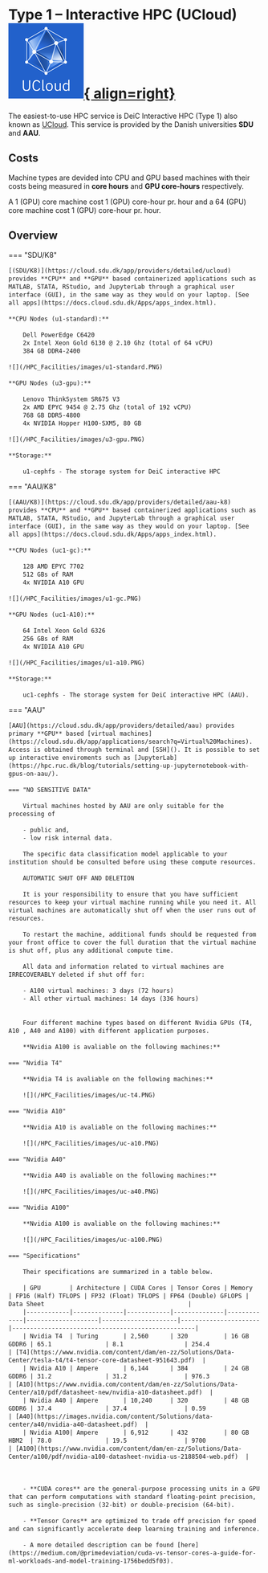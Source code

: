 # Type 1 – Interactive HPC (UCloud)     [![UCloud](/HPC_Facilities/images/hpc_ucloud.png){ align=right}](https://cloud.sdu.dk/app/login) 

The easiest-to-use HPC service is DeiC Interactive HPC (Type 1) also known as [UCloud](https://cloud.sdu.dk/). This service is provided by the Danish universities **SDU** and **AAU**.

## Costs
Machine types are devided into CPU and GPU based machines with their costs being  measured in **core hours** and **GPU core-hours** respectively.

A 1 (GPU) core machine cost 1 (GPU) core-hour pr. hour and a 64 (GPU) core machine cost 1 (GPU) core-hour pr. hour.


## Overview

=== "SDU/K8"

    [(SDU/K8)](https://cloud.sdu.dk/app/providers/detailed/ucloud) provides **CPU** and **GPU** based containerized applications such as MATLAB, STATA, RStudio, and JupyterLab through a graphical user interface (GUI), in the same way as they would on your laptop. [See all apps](https://docs.cloud.sdu.dk/Apps/apps_index.html).

    **CPU Nodes (u1-standard):**
    
        Dell PowerEdge C6420
        2x Intel Xeon Gold 6130 @ 2.10 Ghz (total of 64 vCPU)
        384 GB DDR4-2400

    ![](/HPC_Facilities/images/u1-standard.PNG)
        
    **GPU Nodes (u3-gpu):**
        
        Lenovo ThinkSystem SR675 V3  
        2x AMD EPYC 9454 @ 2.75 Ghz (total of 192 vCPU) 
        768 GB DDR5-4800 
        4x NVIDIA Hopper H100-SXM5, 80 GB

    ![](/HPC_Facilities/images/u3-gpu.PNG)

    **Storage:**

        u1-cephfs -	The storage system for DeiC interactive HPC

=== "AAU/K8"

    [(AAU/K8)](https://cloud.sdu.dk/app/providers/detailed/aau-k8) provides **CPU** and **GPU** based containerized applications such as MATLAB, STATA, RStudio, and JupyterLab through a graphical user interface (GUI), in the same way as they would on your laptop. [See all apps](https://docs.cloud.sdu.dk/Apps/apps_index.html).

    **CPU Nodes (uc1-gc):**

        128 AMD EPYC 7702 
        512 GBs of RAM
        4x NVIDIA A10 GPU
    
    ![](/HPC_Facilities/images/u1-gc.PNG)

    **GPU Nodes (uc1-A10):**

        64 Intel Xeon Gold 6326
        256 GBs of RAM
        4x NVIDIA A10 GPU
    
    ![](/HPC_Facilities/images/u1-a10.PNG)

    **Storage:**

        uc1-cephfs - The storage system for DeiC interactive HPC (AAU).


=== "AAU"
    
    [AAU](https://cloud.sdu.dk/app/providers/detailed/aau) provides primary **GPU** based [virtual machines](https://cloud.sdu.dk/app/applications/search?q=Virtual%20Machines). Access is obtained through terminal and [SSH](). It is possible to set up interactive enviroments such as [JupyterLab](https://hpc.ruc.dk/blog/tutorials/setting-up-jupyternotebook-with-gpus-on-aau/).

    === "NO SENSITIVE DATA"

        Virtual machines hosted by AAU are only suitable for the processing of

        - public and,
        - low risk internal data.

        The specific data classification model applicable to your institution should be consulted before using these compute resources.

        AUTOMATIC SHUT OFF AND DELETION

        It is your responsibility to ensure that you have sufficient resources to keep your virtual machine running while you need it. All virtual machines are automatically shut off when the user runs out of resources.

        To restart the machine, additional funds should be requested from your front office to cover the full duration that the virtual machine is shut off, plus any additional compute time.

        All data and information related to virtual machines are IRRECOVERABLY deleted if shut off for:

        - A100 virtual machines: 3 days (72 hours)
        - All other virtual machines: 14 days (336 hours)


        Four different machine types based on different Nvidia GPUs (T4, A10 , A40 and A100) with different application purposes. 

        **Nvidia A100 is avaliable on the following machines:**

    === "Nvidia T4"
       
        **Nvidia T4 is avaliable on the following machines:**

        ![](/HPC_Facilities/images/uc-t4.PNG)

    === "Nvidia A10"
        
        **Nvidia A10 is avaliable on the following machines:**
        
        ![](/HPC_Facilities/images/uc-a10.PNG)

    === "Nvidia A40"
        
        **Nvidia A40 is avaliable on the following machines:**

        ![](/HPC_Facilities/images/uc-a40.PNG)

    === "Nvidia A100"

        **Nvidia A100 is avaliable on the following machines:**
        
        ![](/HPC_Facilities/images/uc-a100.PNG)

    === "Specifications"    

        Their specifications are summarized in a table below.

        | GPU        | Architecture | CUDA Cores | Tensor Cores | Memory      | FP16 (Half) TFLOPS | FP32 (Float) TFLOPS | FP64 (Double) GFLOPS | Data Sheet                                        |
        |------------|--------------|------------|--------------|-------------|--------------------|---------------------|----------------------|---------------------------------------------------|
        | Nvidia T4  | Turing       | 2,560      | 320          | 16 GB GDDR6 | 65.1               | 8.1                 | 254.4                | [T4](https://www.nvidia.com/content/dam/en-zz/Solutions/Data-Center/tesla-t4/t4-tensor-core-datasheet-951643.pdf)  |
        | Nvidia A10 | Ampere       | 6,144      | 384          | 24 GB GDDR6 | 31.2               | 31.2                | 976.3                | [A10](https://www.nvidia.com/content/dam/en-zz/Solutions/Data-Center/a10/pdf/datasheet-new/nvidia-a10-datasheet.pdf)  |
        | Nvidia A40 | Ampere       | 10,240     | 320          | 48 GB GDDR6 | 37.4               | 37.4                | 0.59                 | [A40](https://images.nvidia.com/content/Solutions/data-center/a40/nvidia-a40-datasheet.pdf)  |
        | Nvidia A100| Ampere       | 6,912      | 432          | 80 GB HBM2  | 78.0               | 19.5                | 9700                 | [A100](https://www.nvidia.com/content/dam/en-zz/Solutions/Data-Center/a100/pdf/nvidia-a100-datasheet-nvidia-us-2188504-web.pdf)  |



        - **CUDA cores** are the general-purpose processing units in a GPU that can perform computations with standard floating-point precision, such as single-precision (32-bit) or double-precision (64-bit).

        - **Tensor Cores** are optimized to trade off precision for speed and can significantly accelerate deep learning training and inference.

        - A more detailed description can be found [here](https://medium.com/@primedeviation/cuda-vs-tensor-cores-a-guide-for-ml-workloads-and-model-training-1756bedd5f03).
